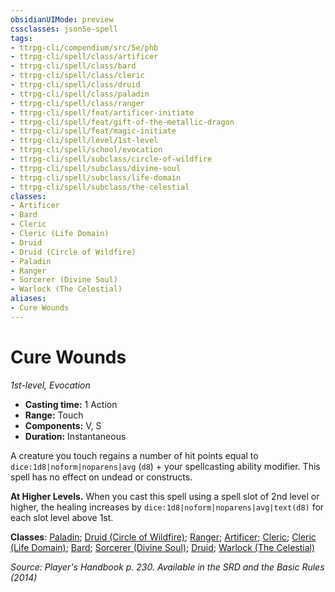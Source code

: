 ```yaml
---
obsidianUIMode: preview
cssclasses: json5e-spell
tags:
- ttrpg-cli/compendium/src/5e/phb
- ttrpg-cli/spell/class/artificer
- ttrpg-cli/spell/class/bard
- ttrpg-cli/spell/class/cleric
- ttrpg-cli/spell/class/druid
- ttrpg-cli/spell/class/paladin
- ttrpg-cli/spell/class/ranger
- ttrpg-cli/spell/feat/artificer-initiate
- ttrpg-cli/spell/feat/gift-of-the-metallic-dragon
- ttrpg-cli/spell/feat/magic-initiate
- ttrpg-cli/spell/level/1st-level
- ttrpg-cli/spell/school/evocation
- ttrpg-cli/spell/subclass/circle-of-wildfire
- ttrpg-cli/spell/subclass/divine-soul
- ttrpg-cli/spell/subclass/life-domain
- ttrpg-cli/spell/subclass/the-celestial
classes:
- Artificer
- Bard
- Cleric
- Cleric (Life Domain)
- Druid
- Druid (Circle of Wildfire)
- Paladin
- Ranger
- Sorcerer (Divine Soul)
- Warlock (The Celestial)
aliases:
- Cure Wounds
---
```

# Cure Wounds
*1st-level, Evocation*  


- **Casting time:** 1 Action
- **Range:** Touch
- **Components:** V, S
- **Duration:** Instantaneous

A creature you touch regains a number of hit points equal to `dice:1d8|noform|noparens|avg` (`d8`) + your spellcasting ability modifier. This spell has no effect on undead or constructs.

**At Higher Levels.** When you cast this spell using a spell slot of 2nd level or higher, the healing increases by `dice:1d8|noform|noparens|avg|text(d8)` for each slot level above 1st.

**Classes**: [Paladin](/3-Mechanics/CLI/Compendium/lists/list-spells-classes-paladin.md); [Druid (Circle of Wildfire)](/3-Mechanics/CLI/Compendium/lists/list-spells-classes-circle-of-wildfire-tce.md "subclass=TCE"); [Ranger](/3-Mechanics/CLI/Compendium/lists/list-spells-classes-ranger.md); [Artificer](/3-Mechanics/CLI/Compendium/lists/list-spells-classes-artificer.md); [Cleric](/3-Mechanics/CLI/Compendium/lists/list-spells-classes-cleric.md); [Cleric (Life Domain)](/3-Mechanics/CLI/Compendium/lists/list-spells-classes-life-domain.md); [Bard](/3-Mechanics/CLI/Compendium/lists/list-spells-classes-bard.md); [Sorcerer (Divine Soul)](/3-Mechanics/CLI/Compendium/lists/list-spells-classes-divine-soul-xge.md "subclass=XGE"); [Druid](/3-Mechanics/CLI/Compendium/lists/list-spells-classes-druid.md); [Warlock (The Celestial)](/3-Mechanics/CLI/Compendium/lists/list-spells-classes-the-celestial-xge.md "subclass=XGE")

*Source: Player's Handbook p. 230. Available in the <span title='Systems Reference Document (5.1)'>SRD</span> and the Basic Rules (2014)*